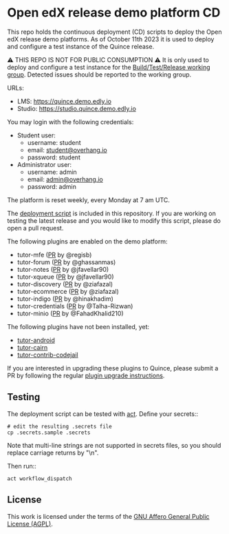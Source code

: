 # Open edX release demo platform CD

This repo holds the continuous deployment (CD) scripts to deploy the Open edX release demo platforms. As of October 11th 2023 it is used to deploy and configure a test instance of the Quince release.

⚠ THIS REPO IS NOT FOR PUBLIC CONSUMPTION ⚠ It is only used to deploy and configure a test instance for the [Build/Test/Release working group](https://discuss.openedx.org/c/working-groups/build-test-release/30). Detected issues should be reported to the working group.

URLs:

- LMS: https://quince.demo.edly.io
- Studio: https://studio.quince.demo.edly.io

You may login with the following credentials:

- Student user:
    - username: student
    - email: student@overhang.io
    - password: student
- Administrator user:
    - username: admin
    - email: admin@overhang.io
    - password: admin

The platform is reset weekly, every Monday at 7 am UTC.

The [deployment script](https://github.com/overhangio/openedx-release-demo/blob/master/.github/workflows/deploy.yml) is included in this repository. If you are working on testing the latest release and you would like to modify this script, please do open a pull request.

The following plugins are enabled on the demo platform:

- tutor-mfe ([PR](https://github.com/overhangio/tutor-mfe/pull/156) by @regisb)
- tutor-forum ([PR](https://github.com/overhangio/tutor-forum/pull/28) by @ghassanmas)
- tutor-notes ([PR](https://github.com/overhangio/tutor-notes/pull/29) by @jfavellar90)
- tutor-xqueue ([PR](https://github.com/overhangio/tutor-xqueue/pull/25) by @jfavellar90)
- tutor-discovery ([PR](https://github.com/overhangio/tutor-discovery/pull/50) by @ziafazal)
- tutor-ecommerce ([PR](https://github.com/overhangio/tutor-ecommerce/pull/47) by @ziafazal)
- tutor-indigo ([PR](https://github.com/overhangio/tutor-indigo/pull/51) by @hinakhadim)
- tutor-credentials ([PR](https://github.com/overhangio/tutor-credentials/pull/14) by @Talha-Rizwan)
- tutor-minio ([PR](https://github.com/overhangio/tutor-minio/pull/31) by @FahadKhalid210)


The following plugins have not been installed, yet:

- [tutor-android](https://github.com/overhangio/tutor-android)
- [tutor-cairn](https://github.com/overhangio/tutor-cairn)
- [tutor-contrib-codejail](https://github.com/eduNEXT/tutor-contrib-codejail)


If you are interested in upgrading these plugins to Quince, please submit a PR by following the regular [plugin upgrade instructions](https://discuss.overhang.io/t/how-to-upgrade-a-tutor-plugin/1488).

## Testing

The deployment script can be tested with [act](https://github.com/nektos/act). Define your secrets::

    # edit the resulting .secrets file
    cp .secrets.sample .secrets

Note that multi-line strings are not supported in secrets files, so you should replace carriage returns by "\n".

Then run::

    act workflow_dispatch

## License

This work is licensed under the terms of the [GNU Affero General Public License (AGPL)](https://github.com/overhangio/tutor/blob/master/LICENSE.txt).